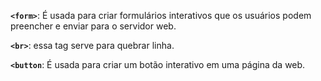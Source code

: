 **`<form>`**: É usada para criar formulários interativos que os usuários podem preencher e enviar para o servidor web. 

**`<br>`**: essa tag serve para quebrar linha.

**`<button`**: É usada para criar um botão interativo em uma página da web.


